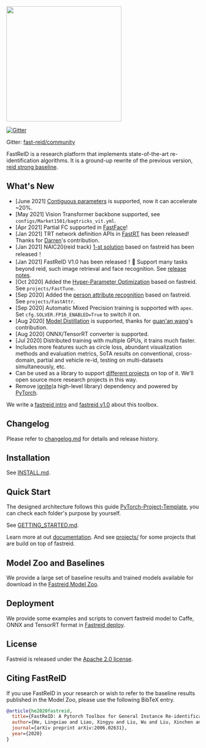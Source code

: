 <img src=".github/FastReID-Logo.png" width="300" >

[![Gitter](https://badges.gitter.im/fast-reid/community.svg)](https://gitter.im/fast-reid/community?utm_source=badge&utm_medium=badge&utm_campaign=pr-badge)

Gitter: [fast-reid/community](https://gitter.im/fast-reid/community?utm_source=share-link&utm_medium=link&utm_campaign=share-link)

FastReID is a research platform that implements state-of-the-art re-identification algorithms. It is a ground-up rewrite of the previous version, [reid strong baseline](https://github.com/michuanhaohao/reid-strong-baseline).

## What's New

- [June 2021] [Contiguous parameters](https://github.com/PhilJd/contiguous_pytorch_params) is supported, now it can
  accelerate ~20%.
- [May 2021] Vision Transformer backbone supported, see `configs/Market1501/bagtricks_vit.yml`.
- [Apr 2021] Partial FC supported in [FastFace](projects/FastFace)!
- [Jan 2021] TRT network definition APIs in [FastRT](projects/FastRT) has been released! 
Thanks for [Darren](https://github.com/TCHeish)'s contribution.
- [Jan 2021] NAIC20(reid track) [1-st solution](projects/NAIC20) based on fastreid has been released！
- [Jan 2021] FastReID V1.0 has been released！🎉
  Support many tasks beyond reid, such image retrieval and face recognition. See [release notes](https://github.com/JDAI-CV/fast-reid/releases/tag/v1.0.0).
- [Oct 2020] Added the [Hyper-Parameter Optimization](projects/FastTune) based on fastreid. See `projects/FastTune`.
- [Sep 2020] Added the [person attribute recognition](projects/FastAttr) based on fastreid. See `projects/FastAttr`.
- [Sep 2020] Automatic Mixed Precision training is supported with `apex`. Set `cfg.SOLVER.FP16_ENABLED=True` to switch it on.
- [Aug 2020] [Model Distillation](projects/FastDistill) is supported, thanks for [guan'an wang](https://github.com/wangguanan)'s contribution.
- [Aug 2020] ONNX/TensorRT converter is supported.
- [Jul 2020] Distributed training with multiple GPUs, it trains much faster.
- Includes more features such as circle loss, abundant visualization methods and evaluation metrics, SoTA results on conventional, cross-domain, partial and vehicle re-id, testing on multi-datasets simultaneously, etc.
- Can be used as a library to support [different projects](projects) on top of it. We'll open source more research projects in this way.
- Remove [ignite](https://github.com/pytorch/ignite)(a high-level library) dependency and powered by [PyTorch](https://pytorch.org/).

We write a [fastreid intro](https://l1aoxingyu.github.io/blogpages/reid/fastreid/2020/05/29/fastreid.html) 
and [fastreid v1.0](https://l1aoxingyu.github.io/blogpages/reid/fastreid/2021/04/28/fastreid-v1.html) about this toolbox.

## Changelog

Please refer to [changelog.md](CHANGELOG.md) for details and release history.

## Installation

See [INSTALL.md](INSTALL.md).

## Quick Start

The designed architecture follows this guide [PyTorch-Project-Template](https://github.com/L1aoXingyu/PyTorch-Project-Template), you can check each folder's purpose by yourself.

See [GETTING_STARTED.md](GETTING_STARTED.md).

Learn more at out [documentation](https://fast-reid.readthedocs.io/). And see [projects/](projects) for some projects that are build on top of fastreid.

## Model Zoo and Baselines

We provide a large set of baseline results and trained models available for download in the [Fastreid Model Zoo](MODEL_ZOO.md).

## Deployment

We provide some examples and scripts to convert fastreid model to Caffe, ONNX and TensorRT format in [Fastreid deploy](tools/deploy).

## License

Fastreid is released under the [Apache 2.0 license](LICENSE).

## Citing FastReID

If you use FastReID in your research or wish to refer to the baseline results published in the Model Zoo, please use the following BibTeX entry.

```BibTeX
@article{he2020fastreid,
  title={FastReID: A Pytorch Toolbox for General Instance Re-identification},
  author={He, Lingxiao and Liao, Xingyu and Liu, Wu and Liu, Xinchen and Cheng, Peng and Mei, Tao},
  journal={arXiv preprint arXiv:2006.02631},
  year={2020}
}
```
